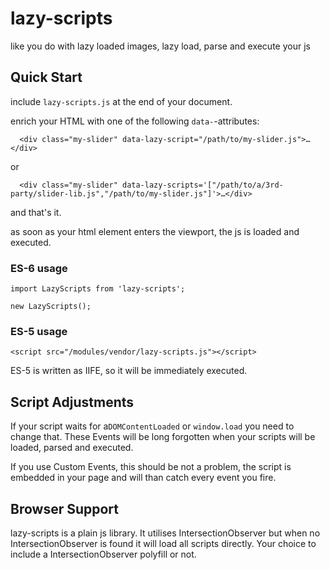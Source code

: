 # lazy-scripts
like you do with lazy loaded images, lazy load, parse and execute your js

## Quick Start

include `lazy-scripts.js` at the end of your document.

enrich your HTML with one of the following `data-`-attributes:

```
  <div class="my-slider" data-lazy-script="/path/to/my-slider.js">…</div>
```

or 

```
  <div class="my-slider" data-lazy-scripts='["/path/to/a/3rd-party/slider-lib.js","/path/to/my-slider.js"]'>…</div>
```

and that's it.

as soon as your html element enters the viewport, the js is loaded and executed.

### ES-6 usage

```
import LazyScripts from 'lazy-scripts';

new LazyScripts();
```

### ES-5 usage

```<script src="/modules/vendor/lazy-scripts.js"></script>```

ES-5 is written as IIFE, so it will be immediately executed.

## Script Adjustments

If your script waits for a`DOMContentLoaded` or `window.load` you
need to change that. These Events will be long forgotten when your scripts will be loaded, parsed and executed.

If you use Custom Events, this should be not a problem, the script
is embedded in your page and will than catch every event you fire.

## Browser Support

lazy-scripts is a plain js library. It utilises IntersectionObserver but when no IntersectionObserver is found it will load all scripts directly. Your choice to include a IntersectionObserver polyfill or not.
